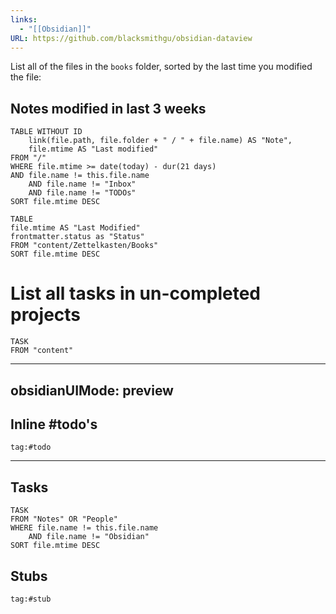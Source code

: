 ```yaml
---
links:
  - "[[Obsidian]]"
URL: https://github.com/blacksmithgu/obsidian-dataview
---
```

List all of the files in the `books` folder, sorted by the last time you modified the file:

## Notes modified in last 3 weeks

```dataview
TABLE WITHOUT ID
    link(file.path, file.folder + " / " + file.name) AS "Note",
    file.mtime AS "Last modified"
FROM "/"
WHERE file.mtime >= date(today) - dur(21 days)
AND file.name != this.file.name
    AND file.name != "Inbox"
    AND file.name != "TODOs"
SORT file.mtime DESC 
```

```dataview
TABLE 
file.mtime AS "Last Modified"
frontmatter.status as "Status"
FROM "content/Zettelkasten/Books"
SORT file.mtime DESC
```

# List all tasks in un-completed projects

```dataview
TASK
FROM "content"
```

---
obsidianUIMode: preview
---

## Inline \#todo's

```query
tag:#todo
```

---

## Tasks

```dataview
TASK 
FROM "Notes" OR "People"
WHERE file.name != this.file.name
	AND file.name != "Obsidian"
SORT file.mtime DESC 
```

## Stubs

```query
tag:#stub
```